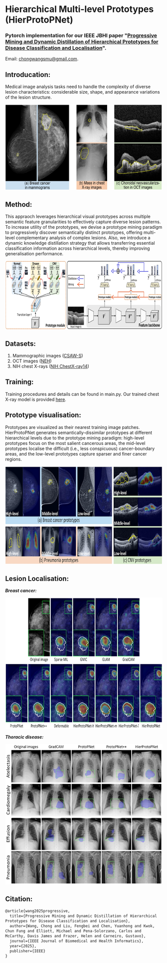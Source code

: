 # Hierarchical Multi-level Prototypes (HierProtoPNet)

### Pytorch implementation for our IEEE JBHI paper "[Progressive Mining and Dynamic Distillation of Hierarchical Prototypes for Disease Classification and Localisation](https://ieeexplore.ieee.org/abstract/document/10955117)".
Email: chongwangsmu@gmail.com.

## Introducation:

Medical image analysis tasks need to handle the complexity of diverse lesion characteristics: considerable size, shape, and appearance variations of the lesion structure.

<div align=center>
<img width="630" height="275" src="https://github.com/cwangrun/HierProtoPNet/blob/master/img/intro.png"/></dev>
</div>

## Method:
This appraoch leverages hierarchical visual prototypes across multiple semantic feature granularities to effectively capture diverse lesion patterns. 
To increase utility of the prototypes, we devise a prototype mining paradigm to progressively discover semantically distinct prototypes, offering multi-level complementary analysis of complex lesions. 
Also, we introduce a dynamic knowledge distillation strategy that allows transferring essential classification information across hierarchical levels, thereby improving generalisation performance. 

<div align=center>
<img width="900" height="220" src="https://github.com/cwangrun/HierProtoPNet/blob/master/img/arch.png"/></dev>
</div>


## Datasets:
1. Mammographic images ([CSAW-S](https://github.com/ChrisMats/CSAW-S))
2. OCT images ([NEH](https://data.mendeley.com/datasets/8kt969dhx6/1))
3. NIH chest X-rays ([NIH ChestX-ray14](https://www.kaggle.com/datasets/nih-chest-xrays/data))


## Training:
Training procedures and details can be found in main.py.
Our trained chest X-ray model is provided [here](https://drive.google.com/file/d/1HA2W9oCpd4FKOU2XkDdUiK6oG4HqmANC/view?usp=drive_link).


## Prototype visualisation:
Prototypes are visualized as their nearest training image patches.
HierProtoPNet generates semantically-dissimilar prototypes at different hierarchical levels due to the prototype mining paradigm: high-level prototypes focus on the most salient cancerous areas, the mid-level prototypes localise the difficult (i.e., less conspicuous) cancer-boundary areas, and the low-level prototypes capture sparser and finer cancer regions.

<div align=center>
<img width="900" height="315" src="https://github.com/cwangrun/HierProtoPNet/blob/master/img/prototypes.png"/></dev>
</div>



## Lesion Localisation:
*__Breast cancer:__*
<div align=center>
<img width="800" height="420" src="https://github.com/cwangrun/HierProtoPNet/blob/master/img/mammo.png"/></dev>
</div>

*__Thoracic disease:__*
<div align=center>
<img width="600" height="450" src="https://github.com/cwangrun/HierProtoPNet/blob/master/img/chestxray.png"/></dev>
</div>



## Citation:
```
@article{wang2025progressive,
  title={Progressive Mining and Dynamic Distillation of Hierarchical Prototypes for Disease Classification and Localisation},
  author={Wang, Chong and Liu, Fengbei and Chen, Yuanhong and Kwok, Chun Fung and Elliott, Michael and Pena-Solorzano, Carlos and McCarthy, Davis James and Frazer, Helen and Carneiro, Gustavo},
  journal={IEEE Journal of Biomedical and Health Informatics},
  year={2025},
  publisher={IEEE}
}
```

